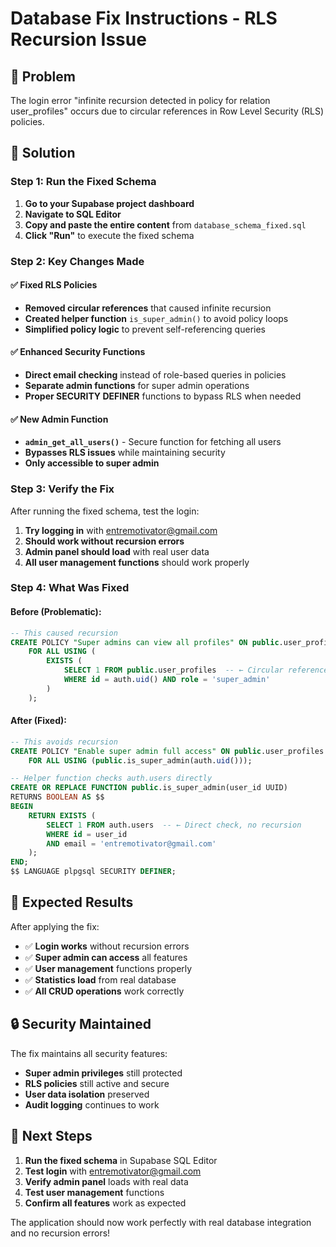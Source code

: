 # Database Fix Instructions - RLS Recursion Issue

## 🚨 Problem
The login error "infinite recursion detected in policy for relation user_profiles" occurs due to circular references in Row Level Security (RLS) policies.

## 🔧 Solution

### Step 1: Run the Fixed Schema
1. **Go to your Supabase project dashboard**
2. **Navigate to SQL Editor**
3. **Copy and paste the entire content** from `database_schema_fixed.sql`
4. **Click "Run"** to execute the fixed schema

### Step 2: Key Changes Made

#### ✅ Fixed RLS Policies
- **Removed circular references** that caused infinite recursion
- **Created helper function** `is_super_admin()` to avoid policy loops
- **Simplified policy logic** to prevent self-referencing queries

#### ✅ Enhanced Security Functions
- **Direct email checking** instead of role-based queries in policies
- **Separate admin functions** for super admin operations
- **Proper SECURITY DEFINER** functions to bypass RLS when needed

#### ✅ New Admin Function
- **`admin_get_all_users()`** - Secure function for fetching all users
- **Bypasses RLS issues** while maintaining security
- **Only accessible to super admin**

### Step 3: Verify the Fix

After running the fixed schema, test the login:

1. **Try logging in** with entremotivator@gmail.com
2. **Should work without recursion errors**
3. **Admin panel should load** with real user data
4. **All user management functions** should work properly

### Step 4: What Was Fixed

#### Before (Problematic):
```sql
-- This caused recursion
CREATE POLICY "Super admins can view all profiles" ON public.user_profiles
    FOR ALL USING (
        EXISTS (
            SELECT 1 FROM public.user_profiles  -- ← Circular reference!
            WHERE id = auth.uid() AND role = 'super_admin'
        )
    );
```

#### After (Fixed):
```sql
-- This avoids recursion
CREATE POLICY "Enable super admin full access" ON public.user_profiles
    FOR ALL USING (public.is_super_admin(auth.uid()));

-- Helper function checks auth.users directly
CREATE OR REPLACE FUNCTION public.is_super_admin(user_id UUID)
RETURNS BOOLEAN AS $$
BEGIN
    RETURN EXISTS (
        SELECT 1 FROM auth.users  -- ← Direct check, no recursion
        WHERE id = user_id 
        AND email = 'entremotivator@gmail.com'
    );
END;
$$ LANGUAGE plpgsql SECURITY DEFINER;
```

## 🎯 Expected Results

After applying the fix:

- ✅ **Login works** without recursion errors
- ✅ **Super admin can access** all features
- ✅ **User management** functions properly
- ✅ **Statistics load** from real database
- ✅ **All CRUD operations** work correctly

## 🔒 Security Maintained

The fix maintains all security features:

- **Super admin privileges** still protected
- **RLS policies** still active and secure
- **User data isolation** preserved
- **Audit logging** continues to work

## 🚀 Next Steps

1. **Run the fixed schema** in Supabase SQL Editor
2. **Test login** with entremotivator@gmail.com
3. **Verify admin panel** loads with real data
4. **Test user management** functions
5. **Confirm all features** work as expected

The application should now work perfectly with real database integration and no recursion errors!

